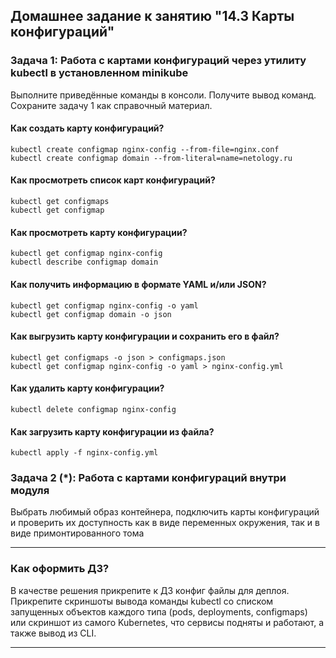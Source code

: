 ## Домашнее задание к занятию "14.3 Карты конфигураций"

### Задача 1: Работа с картами конфигураций через утилиту kubectl в установленном minikube

Выполните приведённые команды в консоли. Получите вывод команд. Сохраните
задачу 1 как справочный материал.

#### Как создать карту конфигураций?

```
kubectl create configmap nginx-config --from-file=nginx.conf
kubectl create configmap domain --from-literal=name=netology.ru
```

#### Как просмотреть список карт конфигураций?

```
kubectl get configmaps
kubectl get configmap
```

#### Как просмотреть карту конфигурации?

```
kubectl get configmap nginx-config
kubectl describe configmap domain
```

#### Как получить информацию в формате YAML и/или JSON?

```
kubectl get configmap nginx-config -o yaml
kubectl get configmap domain -o json
```

#### Как выгрузить карту конфигурации и сохранить его в файл?

```
kubectl get configmaps -o json > configmaps.json
kubectl get configmap nginx-config -o yaml > nginx-config.yml
```

#### Как удалить карту конфигурации?

```
kubectl delete configmap nginx-config
```

#### Как загрузить карту конфигурации из файла?

```
kubectl apply -f nginx-config.yml
```

### Задача 2 (*): Работа с картами конфигураций внутри модуля

Выбрать любимый образ контейнера, подключить карты конфигураций и проверить
их доступность как в виде переменных окружения, так и в виде примонтированного
тома

---

### Как оформить ДЗ?
В качестве решения прикрепите к ДЗ конфиг файлы для деплоя. Прикрепите скриншоты вывода команды kubectl со списком запущенных объектов каждого типа (pods, deployments, configmaps) или скриншот из самого Kubernetes, что сервисы подняты и работают, а также вывод из CLI.

---
